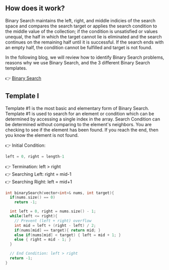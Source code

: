 ## How does it work?

Binary Search maintains the left, right, and middle indicies of the search space and compares the search target or applies the search condition to the middle value of the collection; if the condition is unsatisfied or values unequal, the half in which the target cannot lie is eliminated and the search continues on the remaining half until it is successful. If the search ends with an empty half, the condition cannot be fulfilled and target is not found.

In the following blog, we will review how to identify Binary Search problems, reasons why we use Binary Search, and the 3 different Binary Search templates.

👉 [Binary Search](https://leetcode.com/explore/learn/card/binary-search/138/background/1038/)

## Template I

Template #1 is the most basic and elementary form of Binary Search. Template #1 is used to search for an element or condition which can be determined by accessing a single index in the array. Search Condition can be determined without comparing to the element's neighbors. You are checking to see if the element has been found. If you reach the end, then you know the element is not found.


👉 Initial Condition: 
```c++
left = 0, right = length-1
```  
👉 Termination: left > right  
👉 Searching Left: right = mid-1  
👉 Searching Right: left = mid+1 
 
```c++
int binarySearch(vector<int>& nums, int target){
  if(nums.size() == 0)
    return -1;

  int left = 0, right = nums.size() - 1;
  while(left <= right){
    // Prevent (left + right) overflow
    int mid = left + (right - left) / 2;
    if(nums[mid] == target){ return mid; }
    else if(nums[mid] < target) { left = mid + 1; }
    else { right = mid - 1; }
  }

  // End Condition: left > right
  return -1;
}
``` 


